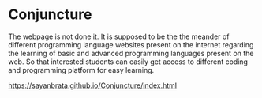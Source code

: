 # Conjuncture
The webpage is not done it. It is supposed to be the the meander of different programming language websites present on the internet regarding the learning of basic and advanced programming languages present on the web. So that interested students can easily get access to different coding and programming platform for easy learning.

https://sayanbrata.github.io/Conjuncture/index.html
